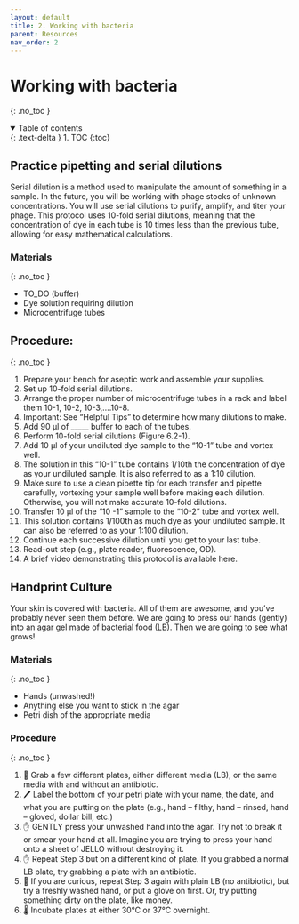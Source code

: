 ```yaml
---
layout: default
title: 2. Working with bacteria
parent: Resources
nav_order: 2
---
```

# Working with bacteria
{: .no_toc }

<details open markdown="block">
  <summary>
    Table of contents
  </summary>
  {: .text-delta }
1. TOC
{:toc}
</details>


## Practice pipetting and serial dilutions

Serial dilution is a method used to manipulate the amount of something in a sample. In the future, you will be working with phage stocks of unknown concentrations. You will use serial dilutions to purify, amplify, and titer your phage. This protocol uses 10-fold serial dilutions, meaning that the concentration of dye in each tube is 10 times less than the previous tube, allowing for easy mathematical calculations.

### Materials
{: .no_toc }
- TO_DO (buffer)
- Dye solution requiring dilution
- Microcentrifuge tubes 

## Procedure:
{: .no_toc }
1. Prepare your bench for aseptic work and assemble your supplies.
1. Set up 10-fold serial dilutions.
1. Arrange the proper number of microcentrifuge tubes in a rack and label them 10-1, 10-2, 10-3,….10-8.
1. Important: See “Helpful Tips” to determine how many dilutions to make.
1. Add 90 μl of _____ buffer to each of the tubes.
1. Perform 10-fold serial dilutions (Figure 6.2-1).
1. Add 10 μl of your undiluted dye sample to the “10-1” tube and vortex well.
1. The solution in this “10-1” tube contains 1/10th the concentration of dye as your undiluted sample. It is also referred to as a 1:10 dilution.
1. Make sure to use a clean pipette tip for each transfer and pipette carefully, vortexing your sample well before making each dilution. Otherwise, you will not make accurate 10-fold dilutions.
1. Transfer 10 μl of the “10 -1” sample to the “10-2” tube and vortex well.
1. This solution contains 1/100th as much dye as your undiluted sample. It can also be referred to as your 1:100 dilution.
1. Continue each successive dilution until you get to your last tube.
1. Read-out step (e.g., plate reader, fluorescence, OD).
1. A brief video demonstrating this protocol is available here.

## Handprint Culture
Your skin is covered with bacteria. All of them are awesome, and you’ve probably never seen them before. We are going to press our hands (gently) into an agar gel made of bacterial food (LB). Then we are going to see what grows!

### Materials
{: .no_toc }
- Hands (unwashed!)
- Anything else you want to stick in the agar
- Petri dish of the appropriate media

### Procedure
{: .no_toc }
1. 🧫 Grab a few different plates, either different media (LB), or the same media with and without an antibiotic.
1. 🖊️ Label the bottom of your petri plate with your name, the date, and what you are putting on the plate (e.g., hand – filthy, hand – rinsed, hand – gloved, dollar bill, etc.)
1. ✋ GENTLY press your unwashed hand into the agar. Try not to break it or smear your hand at all. Imagine you are trying to press your hand onto a sheet of JELLO without destroying it.
1. ✋ Repeat Step 3 but on a different kind of plate. If you grabbed a normal LB plate, try grabbing a plate with an antibiotic.
1. 🤑 If you are curious, repeat Step 3 again with plain LB (no antibiotic), but try a freshly washed hand, or put a glove on first. Or, try putting something dirty on the plate, like money.
1. 🌡️ Incubate plates at either 30℃ or 37℃ overnight. 